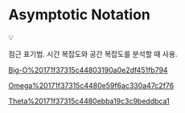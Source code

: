 # Asymptotic Notation

<aside>
💡

점근 표기법.
시간 복잡도와 공간 복잡도를 분석할 때 사용.

</aside>

[Big-O%20171f37315c44803190a0e2df451fb794](Big-O%20171f37315c44803190a0e2df451fb794)

[Omega%20171f37315c4480e59f6ac330a47c2f76](Omega%20171f37315c4480e59f6ac330a47c2f76)

[Theta%20171f37315c4480ebba19c3c9beddbca1](Theta%20171f37315c4480ebba19c3c9beddbca1)